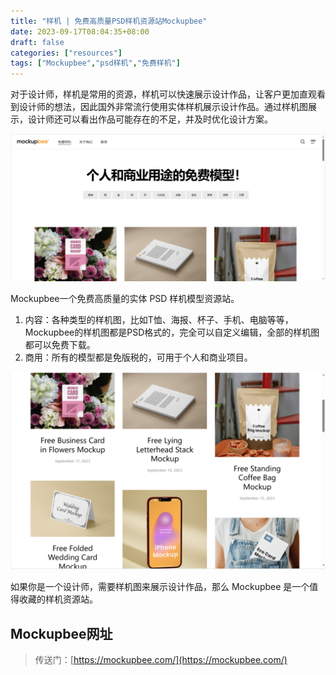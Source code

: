 ```yaml
---
title: "样机 | 免费高质量PSD样机资源站Mockupbee"
date: 2023-09-17T08:04:35+08:00
draft: false
categories: ["resources"]
tags: ["Mockupbee","psd样机","免费样机"]
---
```


对于设计师，样机是常用的资源，样机可以快速展示设计作品，让客户更加直观看到设计师的想法，因此国外非常流行使用实体样机展示设计作品。通过样机图展示，设计师还可以看出作品可能存在的不足，并及时优化设计方案。

![](img/mockupbee01.png)
 
Mockupbee一个免费高质量的实体 PSD 样机模型资源站。
1. 内容：各种类型的样机图，比如T恤、海报、杯子、手机、电脑等等，Mockupbee的样机图都是PSD格式的，完全可以自定义编辑，全部的样机图都可以免费下载。
2. 商用：所有的模型都是免版税的，可用于个人和商业项目。

![](img/mockupbee02.png)

 如果你是一个设计师，需要样机图来展示设计作品，那么 Mockupbee 是一个值得收藏的样机资源站。

## Mockupbee网址
> 传送门：[https://mockupbee.com/](https://mockupbee.com/)
